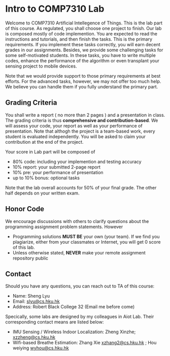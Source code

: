 # Intro to COMP7310 Lab

Welcome to COMP7310 Artificial Intellegence of Things. This is the lab part of this course. As regulated, you shall choose one project to finish. Our lab is composed mostly of code implemention. You are expected to read the instructions and tutorials, and then finish the tasks. This is the primary requirements. If you implement these tasks correctly, you will earn decent grades in our assignments. Besides, we provide some challenging tasks for some self-motivated students. In these tasks, you have to write multiple codes, enhance the performance of the algorithm or even transplant your sensing project to mobile devices. 

Note that we would provide support to those primary requirements at best efforts. For the advanced tasks, however, we may not offer too much help. We believe you can handle them if you fully understand the primary part.

## Grading Criteria

You shall write a report ( no more than 2 pages ) and a presentation in class. The grading criteria is thus <b>comprehensive and contribution-based</b>. We will assess your code, your report as well as your performance of presentation. Note that althogh the project is a team-based work, every student is evaluated independently. You will be asked to claim your contribution at the end of the project.

Your score in Lab part will be composed of
- 80% code: including your implemention and testing accuracy
- 10% report: your submitted 2-page report
- 10% pre: your performance of presentation 
- up to 10% bonus: optional tasks

Note that the lab overall accounts for 50% of your final grade. The other half depends on your written exam.

## Honor Code

We encourage discussions with others to clarify questions about the programming assignment problem statements. However
- Programming solutions <b>MUST BE</b> your own (your team). If we find you plagiarize, either from your classmates or Internet, you will get 0 score of this lab.
- Unless otherwise stated, <b>NEVER</b> make your remote assignment repository public

## Contact

Should you have any questions, you can reach out to TA of this course:
- Name: Sheng Lyu
- Email: slyu@cs.hku.hk
- Address: Robert Black College 32 (Email me before come)

Specically, some labs are designed by my colleagues in Aiot Lab. Their corresponding contact means are listed below:
- IMU Sensing / Wireless Indoor Localization: Zheng Xinzhe; xzzheng@cs.hku.hk
- Wifi-based Breathe Estimation: Zhang Xie xzhang2@cs.hku.hk ; Hou weiying wyhou@cs.hku.hk

